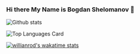 ### Hi there My Name is Bogdan Shelomanov 👋

![Github stats](https://github-readme-stats.vercel.app/api?username=bogdanq&theme=midnight-purple&show_icons=true&count_private=true)

![Top Languages Card](https://github-readme-stats.vercel.app/api/top-langs/?username=bogdanq&theme=midnight-purple&layout=compact)

[![willianrod's wakatime stats](https://github-readme-stats.vercel.app/api/wakatime?username=bogdanq)](https://github.com/bogdanq/github-readme-stats)



<!--
**bogdanq/bogdanq** is a ✨ _special_ ✨ repository because its `README.md` (this file) appears on your GitHub profile.

Here are some ideas to get you started:

- 🔭 I’m currently working on ...
- 🌱 I’m currently learning ...
- 👯 I’m looking to collaborate on ...
- 🤔 I’m looking for help with ...
- 💬 Ask me about ...
- 📫 How to reach me: ...
- 😄 Pronouns: ...
- ⚡ Fun fact: ...
-->

